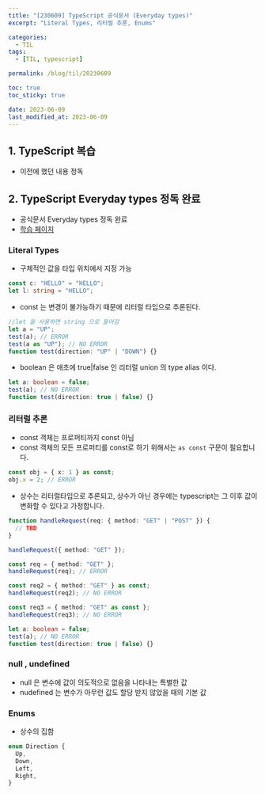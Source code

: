```yaml
---
title: "[230609] TypeScript 공식문서 (Everyday types)"
excerpt: "Literal Types, 리터럴 추론, Enums"

categories:
  - TIL
tags:
  - [TIL, typescript]

permalink: /blog/til/20230609

toc: true
toc_sticky: true

date: 2023-06-09
last_modified_at: 2023-06-09
---
```


## 1. TypeScript 복습

- 이전에 했던 내용 정독

## 2. TypeScript Everyday types 정독 완료

- 공식문서 Everyday types 정독 완료
- [학습 페이지](https://www.typescriptlang.org/ko/docs/handbook/2/everyday-types.html)

### Literal Types

- 구체적인 값을 타입 위치에서 지정 가능

```typescript
const c: "HELLO" = "HELLO";
let l: string = "HELLO";
```

- const 는 변경이 불가능하기 때문에 리터럴 타입으로 추론된다.

```typescript
//let 을 사용하면 string 으로 들어감
let a = "UP";
test(a); // ERROR
test(a as "UP"); // NO ERROR
function test(direction: "UP" | "DOWN") {}
```

- boolean 은 애초에 true|false 인 리터럴 union 의 type alias 이다.

```typescript
let a: boolean = false;
test(a); // NO ERROR
function test(direction: true | false) {}
```

### 리터럴 추론

- const 객체는 프로퍼티까지 const 아님
- const 객체의 모든 프로퍼티를 const로 하기 위해서는 `as const` 구문이 필요합니다.

```typescript
const obj = { x: 1 } as const;
obj.x = 2; // ERROR
```

- 상수는 리터럴타입으로 추론되고, 상수가 아닌 경우에는 typescript는 그 이후 값이 변화할 수 있다고 가정합니다.

```typescript
function handleRequest(req: { method: "GET" | "POST" }) {
  // TBD
}

handleRequest({ method: "GET" });

const req = { method: "GET" };
handleRequest(req); // ERROR

const req2 = { method: "GET" } as const;
handleRequest(req2); // NO ERROR

const req3 = { method: "GET" as const };
handleRequest(req3); // NO ERROR
```

```typescript
let a: boolean = false;
test(a); // NO ERROR
function test(direction: true | false) {}
```

### null , undefined

- null 은 변수에 값이 의도적으로 없음을 나타내는 특별한 값
- nudefined 는 변수가 아무런 값도 할당 받지 않았을 때의 기본 값

### Enums

- 상수의 집함

```typescript
enum Direction {
  Up,
  Down,
  Left,
  Right,
}
```
